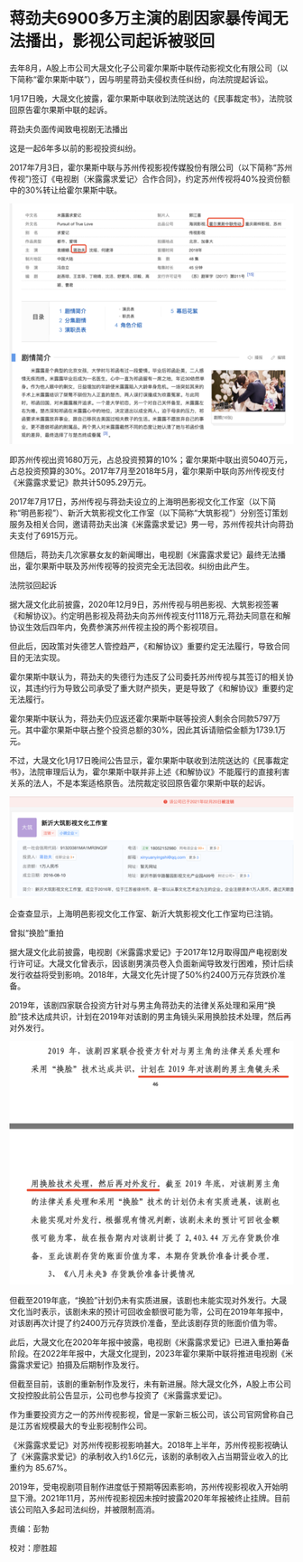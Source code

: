 # 蒋劲夫6900多万主演的剧因家暴传闻无法播出，影视公司起诉被驳回

去年8月，A股上市公司大晟文化子公司霍尔果斯中联传动影视文化有限公司（以下简称“霍尔果斯中联”），因与明星蒋劲夫侵权责任纠纷，向法院提起诉讼。

1月17日晚，大晟文化披露，霍尔果斯中联收到法院送达的《民事裁定书》，法院驳回原告霍尔果斯中联的起诉。

蒋劲夫负面传闻致电视剧无法播出

这是一起6年多以前的影视投资纠纷。

2017年7月3日，霍尔果斯中联与苏州传视影视传媒股份有限公司（以下简称“苏州传视”)签订《电视剧（米露露求爱记〉合作合同》，约定苏州传视将40%投资份额中的30%转让给霍尔果斯中联。

![de4d499345d0afd3a484d13e84cf5ede.jpg](https://raw.githubusercontent.com/qqhsx/qqnews_image/main/2024/01/18/蒋劲夫6900多万主演的剧因家暴传闻无法播出，影视公司起诉被驳回/de4d499345d0afd3a484d13e84cf5ede.jpg)

即苏州传视出资1680万元，占总投资预算的10%；霍尔果斯中联出资5040万元，占总投资预算的30%。2017年7月至2018年5月，霍尔果斯中联向苏州传视支付《米露露求爱记》款共计5095.29万元。

2017年7月17日，苏州传视与蒋劲夫设立的上海明邑影视文化工作室（以下简称“明邑影视”）、新沂大筑影视文化工作室（以下简称“大筑影视”）分别签订策划服务及相关合同，邀请蒋劲夫出演《米露露求爱记》男一号，苏州传视共计向蒋劲夫支付了6915万元。

但随后，蒋劲夫几次家暴女友的新闻曝出，电视剧《米露露求爱记》最终无法播出，霍尔果斯中联及苏州传视等的投资完全无法回收。纠纷由此产生。

法院驳回起诉

据大晟文化此前披露，2020年12月9日，苏州传视与明邑影视、大筑影视签署《和解协议》。约定明邑影视及蒋劲夫向苏州传视支付1118万元,蒋劲夫同意在和解协议生效后四年内，免费参演苏州传视主投的两个影视项目。

但此后，因政策对失德艺人管控趋严，《和解协议》重要约定无法履行，导致合同目的无法实现。

霍尔果斯中联认为，蒋劲夫的失德行为违反了公司委托苏州传视与其签订的相关协议，其违约行为导致公司承受了重大财产损失，更是导致了《和解协议》重要约定无法履行。

霍尔果斯中联认为，蒋劲夫仍应返还霍尔果斯中联等投资人剩余合同款5797万元。其中霍尔果斯中联占整个投资总额的30%，因此其诉请赔偿金额为1739.1万元。

不过，大晟文化1月17日晚间公告显示，霍尔果斯中联收到法院送达的《民事裁定书》，法院审理后认为，霍尔果斯中联并非上述《和解协议》不能履行的直接利害关系的法人，不是本案适格原告。法院裁定驳回原告霍尔果斯中联的起诉。

![68a5457d853344b629a956f869513f5e.jpg](https://raw.githubusercontent.com/qqhsx/qqnews_image/main/2024/01/18/蒋劲夫6900多万主演的剧因家暴传闻无法播出，影视公司起诉被驳回/68a5457d853344b629a956f869513f5e.jpg)

企查查显示，上海明邑影视文化工作室、新沂大筑影视文化工作室均已注销。

曾拟“换脸”重拍

据大晟文化此前披露，电视剧《米露露求爱记》于2017年12月取得国产电视剧发行许可证。大晟文化曾表示，因该剧男演员卷入负面新闻导致发行困难，预计后续发行收益将受到影响。2018年，大晟文化先计提了50%约2400万元存货跌价准备。

2019年，该剧四家联合投资方针对与男主角蒋劲夫的法律关系处理和采用“换脸”技术达成共识，计划在2019年对该剧的男主角镜头采用换脸技术处理，然后再对外发行。

![159ba957fa0381e2a5cbe6f73a1c08cf.jpg](https://raw.githubusercontent.com/qqhsx/qqnews_image/main/2024/01/18/蒋劲夫6900多万主演的剧因家暴传闻无法播出，影视公司起诉被驳回/159ba957fa0381e2a5cbe6f73a1c08cf.jpg)

但截至2019年底，“换脸”计划仍未有实质进展，该剧也未能实现对外发行。大晟文化当时表示，该剧未来的预计可回收金额很可能为零，公司在2019年年报中，对该剧再次计提了约2400万元存货跌价准备，至此该剧存货的账面价值为零。

此后，大晟文化在2020年年报中披露，电视剧《米露露求爱记》已进入重拍筹备阶段。在2022年年报中，大晟文化提到，2023年霍尔果斯中联将推进电视剧《米露露求爱记》拍摄及后期制作及发行。

但截至目前，该剧的重新制作及发行，未有新进展。除大晟文化外，A股上市公司文投控股此前公告显示，公司也参与投资了《米露露求爱记》。

作为重要投资方之一的苏州传视影视，曾是一家新三板公司，该公司官网曾称自己是江苏省规模最大的专业影视制作公司。

《米露露求爱记》对苏州传视影视影响甚大。2018年上半年，苏州传视影视确认了《米露露求爱记》的承制收入约1.6亿元，该剧的承制收入占当期营业收入的比重约为
85.67%。

2019年，受电视剧项目制作进度低于预期等因素影响，苏州传视影视收入开始明显下滑。2021年11月，苏州传视影视因未按时披露2020年年报被终止挂牌。目前该公司陷入多起司法纠纷，并被限制高消。

责编：彭勃

校对：廖胜超

